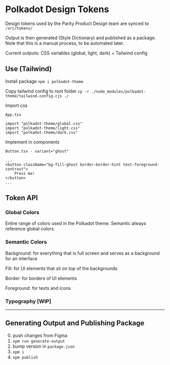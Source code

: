 # Polkadot Design Tokens

Design tokens used by the Parity Product Design team are synced to `/src/tokens/`

Output is then generated (Style Dictionary) and published as a package. Note that this is a manual process, to be automated later.

Current outputs: CSS variables (global, light, dark) + Tailwind config

## Use (Tailwind)

Install package
`npm i polkadot-theme`

Copy tailwind config to root folder
`cp -r ./node_modules/polkadot-theme/tailwind.config.cjs ./`

Import css

```
App.tsx

import "polkadot-theme/global.css"
import "polkadot-theme/light.css"
import "polkadot-theme/dark.css"
```

Implement in components

```
Button.tsx - variant="ghost"

...
<button className="bg-fill-ghost border-border-hint text-foreground-contrast">
    Press me!
</button>
...
```

## Token API

### Global Colors

Entire range of colors used in the Polkadot theme.
Semantic always reference global colors.

### Semantic Colors

Background: for everything that is full screen and serves as a background for an interface

Fill: for UI elements that sit on top of the backgrounds

Border: for borders of UI elements

Foreground: for texts and icons

### Typography [WIP]

---

## Generating Output and Publishing Package

0. push changes from Figma
1. `npm run generate-output`
2. bump version in `package.json`
3. `npm i`
4. `npm publish`
